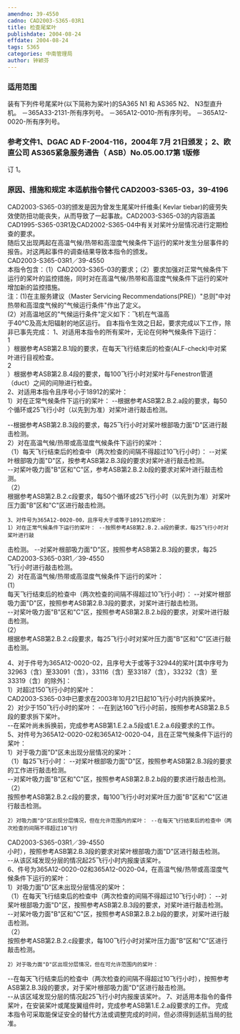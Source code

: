 ```yaml
---
amendno: 39-4550  
cadno: CAD2003-S365-03R1  
title: 检查尾桨叶  
publishdate: 2004-08-24  
effdate: 2004-08-24  
tags: S365  
categories: 中南管理局  
author: 钟颖芬  
---
```

  
### 适用范围  
装有下列件号尾桨叶(以下简称为桨叶)的SA365 N1 和 AS365 N2、
N3型直升机。 －365A33-2131-所有序列号。 －365A12-0010-所有序列号。 －365A12-0020-所有序列号。  
  
<!--more-->  
### 参考文件1、DGAC AD F-2004-116，2004年 7月 21日颁发； 2、欧直公司 AS365紧急服务通告（ ASB）No.05.00.17第 1版修  
订 1。  
  
### 原因、措施和规定 本适航指令替代 CAD2003-S365-03，39-4196  
CAD2003-S365-03的颁发是因为曾发生尾桨叶纤维条( Kevlar tiebar)的疲劳失效使防扭功能丧失，从而导致了一起事故。CAD2003-S365-03的内容涵盖CAD1995-S365-03R1及CAD2002-S365-04中有关对桨叶分层情况进行定期检查的要求。  
随后又出现两起在高温气候/热带和高湿度气候条件下运行的桨叶发生分层事件的报告。对这两起事件的调查结果导致本指令的颁发。  
  CAD2003-S365-03R1／39-4550  
本指令包含：（1）CAD2003-S365-03的要求；（2）要求加强对正常气候条件下运行的桨叶的监控措施，同时对在高温气候/热带和高湿度气候条件下运行的桨叶增加新的监控措施。  
注：(1)在主服务建议（Master Servicing Recommendations(PRE)）"总则"中对热带和高湿度气候的"气候运行条件"作出了定义。  
(2）对高温地区的"气候运行条件"定义如下：飞机在气温高  
于40°C及高太阳辐射的地区运行。     自本指令生效之日起，要求完成以下工作，除非已事先完成：     1、对适用本指令的所有桨叶，无论在何种气候条件下运行：  
1  
）根据参考ASB第2.B.1段的要求，在每天飞行结束后的检查(ALF-check)中对桨叶进行目视检查。  
2  
）根据参考ASB第2.B.4段的要求，每100飞行小时对桨叶与Fenestron管道（duct）之间的间隙进行检查。  
    2、对适用本指令且序号小于18912的桨叶：  
    1）对在正常气候条件下运行的桨叶： --根据参考ASB第2.B.2.a段的要求，每50个循环或25飞行小时（以先到为准）对桨叶进行敲击检测。  
  
--根据参考ASB第2.B.3段的要求，每25飞行小时对桨叶根部吸力面"D"区进行敲击检测。  
    2）对在高温气候/热带或高湿度气候条件下运行的桨叶：  
    （1）每天飞行结束后的检查中（两次检查的间隔不得超过10飞行小时）：     --对桨叶根部吸力面"D"区，按参考ASB第2.B.3段的要求对桨叶进行敲击检测。  
--对桨叶吸力面"B"区和"C"区，参考ASB第2.B.2.b段的要求对桨叶进行敲击检测。  
（2）  
根据参考ASB第2.B.2.c段要求，每50个循环或25飞行小时（以先到为准）对桨叶压力面"B"区和"C"区进行敲击检测。  
  
    3、对件号为365A12-0020-00，且序号大于或等于18912的桨叶：  
    1）对在正常气候条件下运行的桨叶： --按照参考ASB第2.B.2.a段的要求，每25飞行小时对桨叶进行敲  
击检测。 --对桨叶根部吸力面"D"区，按照参考ASB第2.B.3段的要求，每25  
  CAD2003-S365-03R1／39-4550  
飞行小时进行敲击检测。  
    2）对在高温气候/热带或高湿度气候条件下运行的桨叶：  
(1）  
每天飞行结束后的检查中（两次检查的间隔不得超过10飞行小时）： --对桨叶根部吸力面"D"区，按照参考ASB第2.B.3段的要求，对桨叶进行敲击检测。  
    --对桨叶吸力面"B"区和"C"区，按照参考ASB第2.B.2.b段的要求，对桨叶进行敲击检测。  
(2）  
根据参考ASB第2.B.2.c段要求，每25飞行小时对桨叶压力面"B"区和"C"区进行敲击检测。  
  
4、对于件号为365A12-0020-02，且序号大于或等于32944的桨叶[其中序号为32963（含）至33091（含），33116（含）至33187（含），33232（含）至33319（含）的除外]：  
    1）对超过150飞行小时的桨叶：  
CAD2003-S365-03中已要求在2003年10月21日起10飞行小时内拆换桨叶。  
    2）对少于150飞行小时的桨叶： --在到达160飞行小时前，按照参考ASB第2.B.5段的要求拆下桨叶。  
    --在桨叶尚未拆换前，完成参考ASB第1.E.2.a.5段或1.E.2.a.6段要求的工作。  
    5、对件号为365A12-0020-02和365A12-0020-04，且在正常气候条件下运行的桨叶：  
    1）对于吸力面"D"区未出现分层情况的桨叶：  
    （1）每25飞行小时：     --对桨叶根部吸力面"D"区，按照参考ASB第2.B.3段的要求的工作进行敲击检测。  
--对桨叶吸力面"B"区和"C"区，按照参考ASB第2.B.2.b段的要求进行敲击检测。  
（2）  
按照参考ASB第2.B.2.c段的要求，每100飞行小时对桨叶压力面"B"区和"C"区进行敲击检测。  
  
    2）对吸力面"D"区出现分层情况，但在允许范围内的桨叶： --在每天飞行结束后的检查中（两次检查的间隔不得超过10飞行  
  CAD2003-S365-03R1／39-4550  
小时），按照参考ASB第2.B.3段的要求对桨叶根部吸力面"D"区进行敲击检测。  
    --从该区域发现分层的情况起25飞行小时内报废该桨叶。  
   6、件号为365A12-0020-02和365A12-0020-04，在高温气候/热带或高湿度气候条件下运行的桨叶：  
    1）对吸力面"D"区未出现分层情况的桨叶：  
    （1）在每天飞行结束后的检查中（两次检查的间隔不得超过10飞行小时）： --对桨叶根部吸力面"D"区，按照参考ASB第2.B.3段的要求，对桨叶进行敲击检测。  
    --对桨叶吸力面"B"区和"C"区，按照参考ASB第2.B.2.b段的要求，对桨叶进行敲击检测。  
（2）  
按照参考ASB第2.B.2.c段要求，每100飞行小时对桨叶压力面"B"区和"C"区进行敲击检测。  
  
    2）对于吸力面"D"区出现分层情况，但在可允许范围内的桨叶：  
--在每天飞行结束后的检查中（两次检查的间隔不得超过10飞行小时），按照参考ASB第2.B.3段的要求，对于桨叶根部吸力面"D"区进行敲击检测。  
    --从该区域发现分层的情况起25飞行小时内报废该桨叶。     7、对适用本指令的备件桨叶，在安装桨叶或尾旋翼组件时，完成参考ASB第1.E.2.a段要求的工作。 完成本指令可采取能保证安全的替代方法或调整完成的时间，但必须得到适航当局的批准。  
